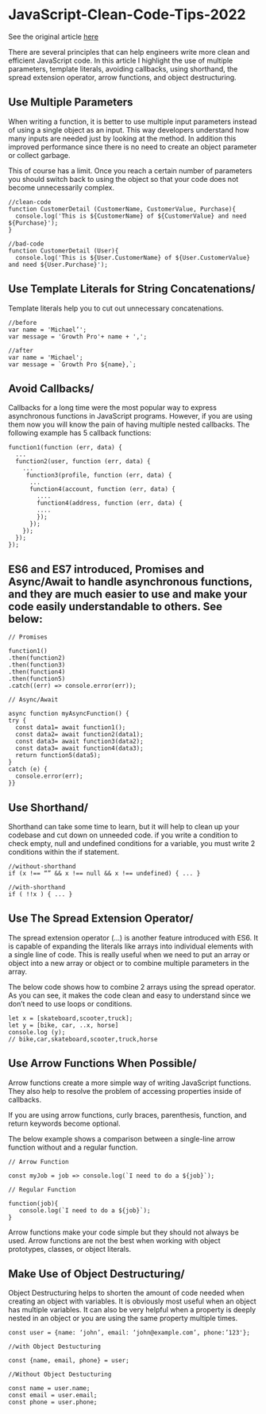 # JavaScript-Clean-Code-Tips-2022

See the original article [here](https://slashdev.io/insights/developers/javascript-clean-code-tips-2022)

There are several principles that can help engineers write more clean and efficient JavaScript code. In this article I highlight the use of multiple parameters, template literals, avoiding callbacks, using shorthand, the spread extension operator, arrow functions, and object destructuring.

## Use Multiple Parameters

When writing a function, it is better to use multiple input parameters instead of using a single object as an input. This way developers understand how many inputs are needed just by looking at the method. In addition this improved performance since there is no need to create an object parameter or collect garbage.

This of course has a limit. Once you reach a certain number of parameters you should switch back to using the object so that your code does not become unnecessarily complex.

```
//clean-code
function CustomerDetail (CustomerName, CustomerValue, Purchase){    
  console.log('This is ${CustomerName} of ${CustomerValue} and need ${Purchase}');
} 

//bad-code
function CustomerDetail (User){    
  console.log('This is ${User.CustomerName} of ${User.CustomerValue} and need ${User.Purchase}');
```

## Use Template Literals for String Concatenations/

Template literals help you to cut out unnecessary concatenations.

```
//before
var name = 'Michael’';
var message = 'Growth Pro'+ name + ',';

//after
var name = 'Michael';
var message = `Growth Pro ${name},`;
```

## Avoid Callbacks/

Callbacks for a long time were the most popular way to express asynchronous functions in JavaScript programs. However, if you are using them now you will know the pain of having multiple nested callbacks. The following example has 5 callback functions:

```
function1(function (err, data) { 
  ...  
  function2(user, function (err, data) {
    ...
     function3(profile, function (err, data) {
      ...
      function4(account, function (err, data) {
        ....
        function4(address, function (err, data) {
        ....
        }); 
      }); 
    }); 
  });
});
```

## ES6 and ES7 introduced, Promises and Async/Await to handle asynchronous functions, and they are much easier to use and make your code easily understandable to others. See below:

```
// Promises

function1() 
.then(function2) 
.then(function3) 
.then(function4) 
.then(function5) 
.catch((err) => console.error(err));

// Async/Await

async function myAsyncFunction() {  
try {    
  const data1= await function1();    
  const data2= await function2(data1);    
  const data3= await function3(data2);
  const data3= await function4(data3);    
  return function5(data5);  
} 
catch (e) {    
  console.error(err);  
}}
```

## Use Shorthand/

Shorthand can take some time to learn, but it will help to clean up your codebase and cut down on unneeded code. if you write a condition to check empty, null and undefined conditions for a variable, you must write 2 conditions within the if statement.

```
//without-shorthand
if (x !== “” && x !== null && x !== undefined) { ... }

//with-shorthand
if ( !!x ) { ... }
```

## Use The Spread Extension Operator/

The spread extension operator (…) is another feature introduced with ES6. It is capable of expanding the literals like arrays into individual elements with a single line of code. This is really useful when we need to put an array or object into a new array or object or to combine multiple parameters in the array.


The below code shows how to combine 2 arrays using the spread operator. As you can see, it makes the code clean and easy to understand since we don’t need to use loops or conditions.

```
let x = [skateboard,scooter,truck];
let y = [bike, car, ..x, horse]
console.log (y);
// bike,car,skateboard,scooter,truck,horse
```

## Use Arrow Functions When Possible/

Arrow functions create a more simple way of writing JavaScript functions. They also help to resolve the problem of accessing properties inside of callbacks. 

If you are using arrow functions, curly braces, parenthesis, function, and return keywords become optional. 

The below example shows a comparison between a single-line arrow function without and a regular function.

```
// Arrow Function

const myJob = job => console.log(`I need to do a ${job}`);

// Regular Function

function(job){
   console.log(`I need to do a ${job}`);
}
```

Arrow functions make your code simple but they should not always be used. Arrow functions are not the best when working with object prototypes, classes, or object literals. 

## Make Use of Object Destructuring/

Object Destructuring helps to shorten the amount of code needed when creating an object with variables. It is obviously most useful when an object has multiple variables. It can also be very helpful when a property is deeply nested in an object or you are using the same property multiple times.

```
const user = {name: ‘john’, email: ‘john@example.com’, phone:’123'};

//with Object Destucturing

const {name, email, phone} = user;

//Without Object Destucturing

const name = user.name;
const email = user.email;
const phone = user.phone;
```

